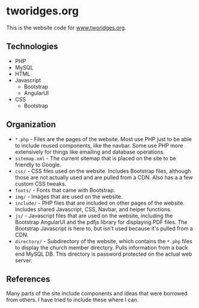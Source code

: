 tworidges.org
=============

This is the website code for www.tworidges.org.

Technologies
------------

* PHP
* MySQL
* HTML
* Javascript
  * Bootstrap
  * AngularUI
* CSS
  * Bootstrap

Organization
------------

* `*.php` - Files are the pages of the website.  Most use PHP just to be able to include reused components, like the navbar.  Some use PHP more extensively for things like emailing and database operations.
* `sitemap.xml` - The current sitemap that is placed on the site to be friendly to Google.
* `css/` - CSS files used on the website.  Includes Bootstrap files, although those are not actually used and are pulled from a CDN.  Also has a a few custom CSS tweaks.
* `fonts/` - Fonts that came with Bootstrap.
* `img/` - Images that are used on the website.
* `include/` - PHP files that are included on other pages of the website.  Includes shared Javascript, CSS, Navbar, and helper functions.
* `js/` - Javascript files that are used on the website, including the Bootstrap AngularUI and the pdfjs library for displaying PDF files.  The Bootstrap Javascript is here to, but isn't used because it's pulled from a CDN.
* `directory/` - Subdirectory of the website, which contains the `*.php` files to display the church member directory.  Pulls information from a back end MySQL DB.  This directory is password protected on the actual web server.

References
----------

Many parts of the site include components and ideas that were borrowed from others.  I have tried to include these where I can.
